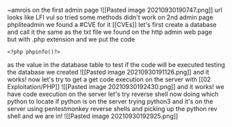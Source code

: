 ~amrois 
on the first admin page 
![[Pasted image 20210930190747.png]]
url looks like LFI vul so tried some methods didn't work 
on 2nd admin page phpliteadmin we found a #CVE for it [[CVEs]]
let's first create a database and call it the same as the txt file we found on the http admin web page  
but with .php extension and we put the code 
```
<?php phpinfo()?> 
```
as the value in the database table 
 to test if the code will be executed 
testing the database we created
![[Pasted image 20210930191126.png]]
and it works! 
now let's try to get a get code execution on the server with [[02 Exploitation/PHP]]
![[Pasted image 20210930192430.png]]
and it works! we have code execution on the server let's try reverse shell now
doing which python to locate if python is on the server
trying python3 and it's on the server 
using pentestmonkey reverse shells and picking up the python rev shell 
and we are in!
![[Pasted image 20210930192925.png]]
